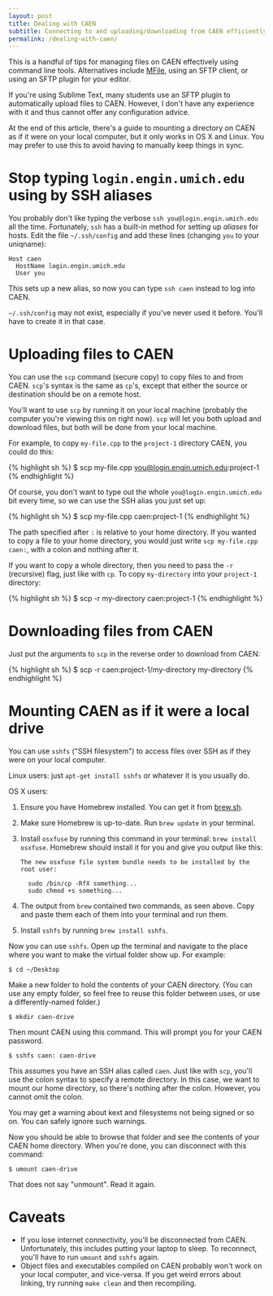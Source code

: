```yaml
---
layout: post
title: Dealing with CAEN
subtitle: Connecting to and uploading/downloading from CAEN efficiently.
permalink: /dealing-with-caen/
---
```

This is a handful of tips for managing files on CAEN effectively using command
line tools. Alternatives include [MFile][mfile], using an SFTP
client, or using an SFTP plugin for your editor.

  [mfile]: http://mfile.umich.edu

If you're using Sublime Text, many students use an SFTP plugin to automatically
upload files to CAEN. However, I don't have any experience with it and thus
cannot offer any configuration advice.

At the end of this article, there's a guide to mounting a directory on CAEN as
if it were on your local computer, but it only works in OS X and Linux. You may
prefer to use this to avoid having to manually keep things in sync.

# Stop typing `login.engin.umich.edu` using by SSH aliases

You probably don't like typing the verbose `ssh you@login.engin.umich.edu` all
the time. Fortunately, `ssh` has a built-in method for setting up *aliases* for
hosts. Edit the file `~/.ssh/config` and add these lines (changing `you` to
your uniqname):

    Host caen
      HostName login.engin.umich.edu
      User you

This sets up a new alias, so now you can type `ssh caen` instead to log into
CAEN.

<aside class="aside-warning"><p>

<code>~/.ssh/config</code> may not exist, especially if you've never used it
before. You'll have to create it in that case.

</p></aside>

# Uploading files to CAEN

You can use the `scp` command (secure copy) to copy files to and from CAEN.
`scp`'s syntax is the same as `cp`'s, except that either the source or
destination should be on a remote host.

<aside class="aside-warning"><p>

You'll want to use <code>scp</code> by running it on your local machine
(probably the computer you're viewing this on right now). <code>scp</code> will
let you both upload and download files, but both will be done from your local
machine.

</p></aside>

For example, to copy `my-file.cpp` to the `project-1` directory CAEN, you could
do this:

{% highlight sh %}
$ scp my-file.cpp you@login.engin.umich.edu:project-1
{% endhighlight %}

Of course, you don't want to type out the whole `you@login.engin.umich.edu` bit
every time, so we can use the SSH alias you just set up:

{% highlight sh %}
$ scp my-file.cpp caen:project-1
{% endhighlight %}

<aside class="aside-tip"><p>

The path specified after <code>:</code> is relative to your home directory. If
you wanted to copy a file to your home directory, you would just write <code>scp
my-file.cpp caen:</code>, with a colon and nothing after it.

</p></aside>

If you want to copy a whole directory, then you need to pass the `-r`
(recursive) flag, just like with `cp`. To copy `my-directory` into your
`project-1` directory:

{% highlight sh %}
$ scp -r my-directory caen:project-1
{% endhighlight %}

# Downloading files from CAEN

Just put the arguments to `scp` in the reverse order to download from CAEN:

{% highlight sh %}
$ scp -r caen:project-1/my-directory my-directory
{% endhighlight %}

# Mounting CAEN as if it were a local drive

You can use `sshfs` ("SSH filesystem") to access files over SSH
as if they were on your local computer.

Linux users: just `apt-get install sshfs` or whatever it is you usually do.

OS X users:

 1. Ensure you have Homebrew installed. You can get it from
    [brew.sh](http://brew.sh).

 2. Make sure Homebrew is up-to-date. Run `brew update` in your terminal.

 3. Install `osxfuse` by running this command in your terminal: `brew install
    osxfuse`.  Homebrew should install it for you and give you output like
this:

        The new osxfuse file system bundle needs to be installed by the root user:

          sudo /bin/cp -RfX something...
          sudo chmod +s something...

 4. The output from `brew` contained two commands, as seen above. Copy and paste
    them each of them into your terminal and run them.

 5. Install `sshfs` by running `brew install sshfs`.

Now you can use `sshfs`. Open up the terminal and navigate to the place where
you want to make the virtual folder show up. For example:

    $ cd ~/Desktop

Make a new folder to hold the contents of your CAEN directory. (You can use any
empty folder, so feel free to reuse this folder between uses, or use a
differently-named folder.)

    $ mkdir caen-drive

Then mount CAEN using this command. This will prompt you for your CAEN password.

    $ sshfs caen: caen-drive

<aside class="aside-warning"><p>

This assumes you have an SSH alias called <code>caen</code>. Just like with
<code>scp</code>, you'll use the colon syntax to specify a remote directory. In
this case, we want to mount our home directory, so there's nothing after the
colon. However, you cannot omit the colon.

</p></aside>

<aside class="aside-warning"><p>

You may get a warning about kext and filesystems not being signed or so on. You
can safely ignore such warnings.

</p></aside>

Now you should be able to browse that folder and see the contents of your CAEN
home directory. When you're done, you can disconnect with this command:

    $ umount caen-drive

<aside class="aside-warning"><p>

That does not say "unmount". Read it again.

</p></aside>

# Caveats

<aside class="aside-critical"><ul>

<li>If you lose internet connectivity, you'll be disconnected from CAEN.
Unfortunately, this includes putting your laptop to sleep. To reconnect, you'll
have to run <code>umount</code> and <code>sshfs</code> again.</li>

<li>Object files and executables compiled on CAEN probably won't work on your
local computer, and vice-versa. If you get weird errors about linking, try
running <code>make clean</code> and then recompiling.</li>

</ul></aside>
